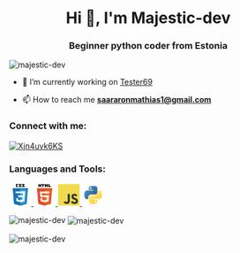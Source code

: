 <h1 align="center">Hi 👋, I'm Majestic-dev</h1>
<h3 align="center">Beginner python coder from Estonia</h3>

<p align="left"> <img src="https://komarev.com/ghpvc/?username=majestic-dev&label=Profile%20views&color=0e75b6&style=flat" alt="majestic-dev" /> </p>

- 🔭 I’m currently working on [Tester69](https://github.com/Majestic-dev/Tester69)

- 📫 How to reach me **saararonmathias1@gmail.com**

<h3 align="left">Connect with me:</h3>
<p align="left">
<a href="https://discord.gg/Xjn4uvk6KS" target="blank"><img align="center" src="https://raw.githubusercontent.com/rahuldkjain/github-profile-readme-generator/master/src/images/icons/Social/discord.svg" alt="Xjn4uvk6KS" height="30" width="40" /></a>
</p>

<h3 align="left">Languages and Tools:</h3>
<p align="left"> <a href="https://www.w3schools.com/css/" target="_blank" rel="noreferrer"> <img src="https://raw.githubusercontent.com/devicons/devicon/master/icons/css3/css3-original-wordmark.svg" alt="css3" width="40" height="40"/> </a> <a href="https://www.w3.org/html/" target="_blank" rel="noreferrer"> <img src="https://raw.githubusercontent.com/devicons/devicon/master/icons/html5/html5-original-wordmark.svg" alt="html5" width="40" height="40"/> </a> <a href="https://developer.mozilla.org/en-US/docs/Web/JavaScript" target="_blank" rel="noreferrer"> <img src="https://raw.githubusercontent.com/devicons/devicon/master/icons/javascript/javascript-original.svg" alt="javascript" width="40" height="40"/> </a> <a href="https://www.python.org" target="_blank" rel="noreferrer"> <img src="https://raw.githubusercontent.com/devicons/devicon/master/icons/python/python-original.svg" alt="python" width="40" height="40"/> </a> </p>

<p><img align="left" src="https://github-readme-stats.vercel.app/api/top-langs?username=majestic-dev&show_icons=true&locale=en&layout=compact" alt="majestic-dev" /></p>

<p>&nbsp;<img align="center" src="https://github-readme-stats.vercel.app/api?username=majestic-dev&show_icons=true&locale=en" alt="majestic-dev" /></p>

<p><img align="center" src="https://github-readme-streak-stats.herokuapp.com/?user=majestic-dev&" alt="majestic-dev" /></p>
